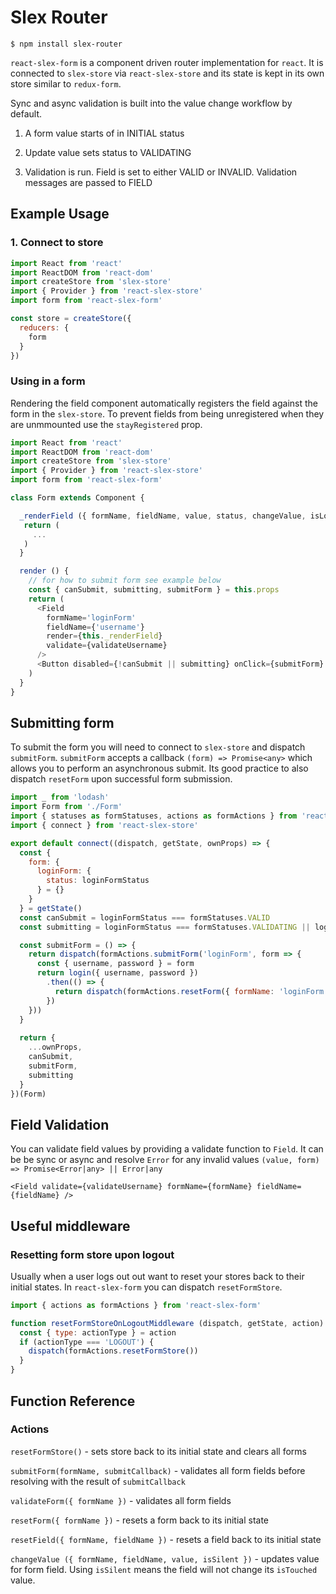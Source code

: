# Slex Router

```
$ npm install slex-router
```

`react-slex-form` is a component driven router implementation for `react`. It is connected to `slex-store` via `react-slex-store` and its state is kept in its own store similar to `redux-form`.

Sync and async validation is built into the value change workflow by default.

1. A form value starts of in INITIAL status

2. Update value sets status to VALIDATING

3. Validation is run. Field is set to either VALID or INVALID. Validation messages are passed to FIELD

## Example Usage

### 1. Connect to store

```javascript
import React from 'react'
import ReactDOM from 'react-dom'
import createStore from 'slex-store'
import { Provider } from 'react-slex-store'
import form from 'react-slex-form'

const store = createStore({
  reducers: {
    form
  }
})

```

### Using in a form

Rendering the field component automatically registers the field against the form in the `slex-store`. To prevent fields from being unregistered when they are unmmounted use the `stayRegistered` prop.

```javascript
import React from 'react'
import ReactDOM from 'react-dom'
import createStore from 'slex-store'
import { Provider } from 'react-slex-store'
import form from 'react-slex-form'

class Form extends Component {

  _renderField ({ formName, fieldName, value, status, changeValue, isLoading, isTouched, messages }) {
   return (
     ...
   ) 
  }

  render () {
    // for how to submit form see example below
    const { canSubmit, submitting, submitForm } = this.props
    return (
      <Field
        formName='loginForm'
        fieldName={'username'}
        render={this._renderField}
        validate={validateUsername}
      />
      <Button disabled={!canSubmit || submitting} onClick={submitForm} />
    )
  }
}
```

## Submitting form

To submit the form you will need to connect to `slex-store` and dispatch `submitForm`. `submitForm` accepts a callback `(form) => Promise<any>` which allows you to perform an asynchronous submit. Its good practice to also dispatch `resetForm` upon successful form submission.

```javascript
import _ from 'lodash'
import Form from './Form'
import { statuses as formStatuses, actions as formActions } from 'react-slex-form'
import { connect } from 'react-slex-store'

export default connect((dispatch, getState, ownProps) => {
  const {
    form: {
      loginForm: {
        status: loginFormStatus
      } = {}
    }
  } = getState()
  const canSubmit = loginFormStatus === formStatuses.VALID
  const submitting = loginFormStatus === formStatuses.VALIDATING || loggingIn

  const submitForm = () => {
    return dispatch(formActions.submitForm('loginForm', form => {
      const { username, password } = form
      return login({ username, password })
        .then(() => {
          return dispatch(formActions.resetForm({ formName: 'loginForm' }))
        })
    }))
  }
 
  return {
    ...ownProps,
    canSubmit,
    submitForm,
    submitting
  }
})(Form)

```


## Field Validation

You can validate field values by providing a validate function to `Field`. It can be be sync or async and resolve `Error` for any invalid values `(value, form) => Promise<Error|any> || Error|any`

```
<Field validate={validateUsername} formName={formName} fieldName={fieldName} />
```

## Useful middleware

### Resetting form store upon logout

Usually when a user logs out out want to reset your stores back to their initial states. In `react-slex-form` you can dispatch `resetFormStore`.

```javascript
import { actions as formActions } from 'react-slex-form'

function resetFormStoreOnLogoutMiddleware (dispatch, getState, action) {
  const { type: actionType } = action
  if (actionType === 'LOGOUT') {
    dispatch(formActions.resetFormStore())
  }
}
```

## Function Reference

### Actions

`resetFormStore()` - sets store back to its initial state and clears all forms

`submitForm(formName, submitCallback)` - validates all form fields before resolving with the result of `submitCallback`

`validateForm({ formName })` - validates all form fields

`resetForm({ formName })` - resets a form back to its initial state

`resetField({ formName, fieldName })` - resets a field back to its initial state

`changeValue ({ formName, fieldName, value, isSilent })` - updates value for form field. Using `isSilent` means the field will not change its `isTouched` value.
